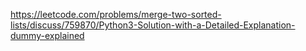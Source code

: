 ​https://leetcode.com/problems/merge-two-sorted-lists/discuss/759870/Python3-Solution-with-a-Detailed-Explanation-dummy-explained
